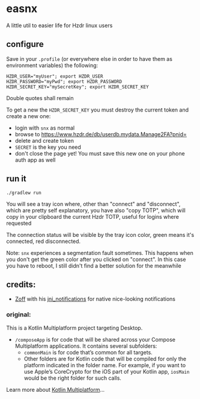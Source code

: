 # easnx

A little util to easier life for Hzdr linux users

## configure

Save in your `.profile` (or everywhere else in order to have them as environment variables) the following:

```
HZDR_USER="myUser"; export HZDR_USER
HZDR_PASSWORD="myPwd"; export HZDR_PASSWORD
HZDR_SECRET_KEY="mySecretKey"; export HZDR_SECRET_KEY
```

Double quotes shall remain

To get a new the `HZDR_SECRET_KEY` you must destroy the current token and create a new one:
- login with `snx` as normal
- browse to https://www.hzdr.de/db/userdb.mydata.Manage2FA?pnid=
- delete and create token
- `SECRET` is the key you need
- don't close the page yet! You must save this new one on your phone auth app as well

## run it

`./gradlew run`

You will see a tray icon where, other than "connect" and "disconnect", which are pretty self explanatory, you have also "copy TOTP", which will copy in your clipboard the current Hzdr TOTP, useful for logins where requested

The connection status will be visible by the tray icon color, green means it's connected, red disconnected.

Note: `snx` experiences a segmentation fault sometimes. This happens when you don't get the green color after you clicked on "connect". In this case you have to reboot, I still didn't find a better solution for the meanwhile

## credits:

- [Zoff](https://github.com/zoff99) with his [jni_notifications](https://github.com/zoff99/jni_notifications) for native nice-looking notifications

### original:

This is a Kotlin Multiplatform project targeting Desktop.

* `/composeApp` is for code that will be shared across your Compose Multiplatform applications.
  It contains several subfolders:
  - `commonMain` is for code that’s common for all targets.
  - Other folders are for Kotlin code that will be compiled for only the platform indicated in the folder name.
    For example, if you want to use Apple’s CoreCrypto for the iOS part of your Kotlin app,
    `iosMain` would be the right folder for such calls.


Learn more about [Kotlin Multiplatform](https://www.jetbrains.com/help/kotlin-multiplatform-dev/get-started.html)…
